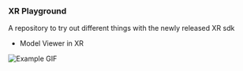 ### XR Playground 

A repository to try out different things with the newly released XR sdk
 - Model Viewer in XR

![Example GIF](https://github.com/user-attachments/assets/5561e17c-583e-4ac3-8235-445836f5fe5e)
